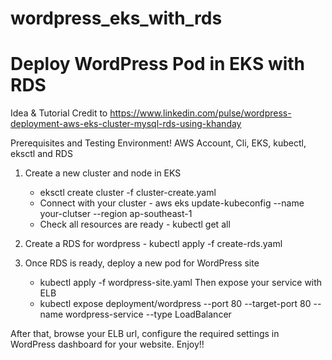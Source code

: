 # wordpress_eks_with_rds
# Deploy WordPress Pod in EKS with RDS


Idea & Tutorial Credit to 
https://www.linkedin.com/pulse/wordpress-deployment-aws-eks-cluster-mysql-rds-using-khanday

Prerequisites and Testing Environment! AWS Account, Cli, EKS, kubectl, eksctl and RDS

1. Create a new cluster and node in EKS 
    * eksctl create cluster -f cluster-create.yaml 
    * Connect with your cluster - aws eks update-kubeconfig --name your-clutser --region ap-southeast-1 
    * Check all resources are ready - kubectl get all

2. Create a RDS for wordpress - kubectl apply -f create-rds.yaml

3. Once RDS is ready, deploy a new pod for WordPress site 
    * kubectl apply -f wordpress-site.yaml
   Then expose your service with ELB 
    * kubectl expose deployment/wordpress --port 80 --target-port 80 --name wordpress-service --type LoadBalancer

After that, browse your ELB url, configure the required settings in WordPress dashboard for your website.
Enjoy!!
